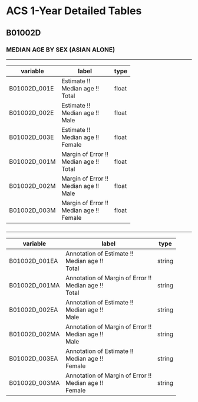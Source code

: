 # ACS 1-Year Detailed Tables

## B01002D

### MEDIAN AGE BY SEX (ASIAN ALONE)

___

| variable | label | type |
| ----- | ----- | ----- |
| B01002D_001E | Estimate !!<br>Median age !!<br>Total | float |
| B01002D_002E | Estimate !!<br>Median age !!<br>Male | float |
| B01002D_003E | Estimate !!<br>Median age !!<br>Female | float |
| B01002D_001M | Margin of Error !!<br>Median age !!<br>Total | float |
| B01002D_002M | Margin of Error !!<br>Median age !!<br>Male | float |
| B01002D_003M | Margin of Error !!<br>Median age !!<br>Female | float |
### 

___

| variable | label | type |
| ----- | ----- | ----- |
| B01002D_001EA | Annotation of Estimate !!<br>Median age !!<br>Total | string |
| B01002D_001MA | Annotation of Margin of Error !!<br>Median age !!<br>Total | string |
| B01002D_002EA | Annotation of Estimate !!<br>Median age !!<br>Male | string |
| B01002D_002MA | Annotation of Margin of Error !!<br>Median age !!<br>Male | string |
| B01002D_003EA | Annotation of Estimate !!<br>Median age !!<br>Female | string |
| B01002D_003MA | Annotation of Margin of Error !!<br>Median age !!<br>Female | string |

